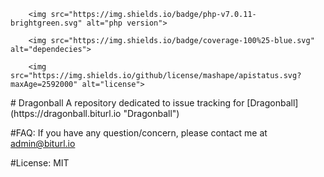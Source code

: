 <p align="center">

        <img src="https://img.shields.io/badge/php-v7.0.11-brightgreen.svg" alt="php version">

        <img src="https://img.shields.io/badge/coverage-100%25-blue.svg" alt="dependecies">
		
		<img src="https://img.shields.io/github/license/mashape/apistatus.svg?maxAge=2592000" alt="license">
</p>
# Dragonball
A repository dedicated to issue tracking for [Dragonball](https://dragonball.biturl.io "Dragonball")

#FAQ:
  If you have any question/concern, please contact me at admin@biturl.io
  
#License:
  MIT
